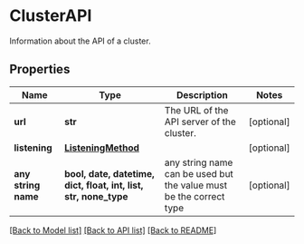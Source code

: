 # ClusterAPI

Information about the API of a cluster.

## Properties
Name | Type | Description | Notes
------------ | ------------- | ------------- | -------------
**url** | **str** | The URL of the API server of the cluster. | [optional] 
**listening** | [**ListeningMethod**](ListeningMethod.md) |  | [optional] 
**any string name** | **bool, date, datetime, dict, float, int, list, str, none_type** | any string name can be used but the value must be the correct type | [optional]

[[Back to Model list]](../README.md#documentation-for-models) [[Back to API list]](../README.md#documentation-for-api-endpoints) [[Back to README]](../README.md)


